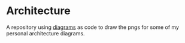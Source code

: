# Architecture

A repository using [diagrams](https://diagrams.mingrammer.com/) as code to draw the pngs for some of my personal architecture diagrams.
